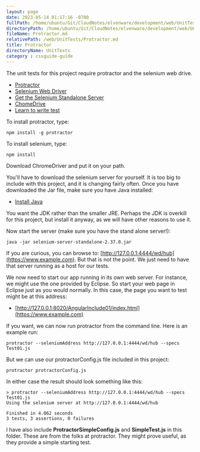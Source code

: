 ```yaml
---
layout: page
date: 2023-05-14 01:17:16 -0700
fullPath: /home/ubuntu/Git/CloudNotes/elvenware/development/web/UnitTests/Protractor.md
directoryPath: /home/ubuntu/Git/CloudNotes/elvenware/development/web/UnitTests
fileName: Protractor.md
relativePath: /web/UnitTests/Protractor.md
title: Protractor
directoryName: UnitTests
category : cssguide-guide
---
```


The unit tests for this project require protractor and the selenium web drive.

-	[Protractor](https://github.com/angular/protractor)
-	[Selenium Web Driver](https://npmjs.org/package/selenium-webdriver)
-	[Get the Selenium Standalone Server](http://www.seleniumhq.org/download/)
-	[ChomeDrive](http://chromedriver.storage.googleapis.com/index.html)
-	[Learn to write test](https://github.com/angular/protractor/blob/master/docs/getting-started.md)

To install protractor, type:

	npm install -g protractor

To install selenium, type:

	npm install

Download ChromeDriver and put it on your path.

You'll have to download the selenium server for yourself. It is too big
to include with this project, and it is changing fairly often. Once
you have downloaded the Jar file, make sure you have Java installed:

-	[Install Java](http://www.oracle.com/technetwork/java/javase/downloads/index.html)

You want the JDK rather than the smaller JRE. Perhaps the JDK is overkill for this
project, but install it anyway, as we will have other reasons to use it.

Now start the server (make sure you have the stand alone server!):

	java -jar selenium-server-standalone-2.37.0.jar

If you are curious, you can browse to: [http://127.0.0.1:4444/wd/hub](https://www.example.com).
But that is not the point. We just need to have that server running
as a host for our tests.

We now need to start our app running in its own web server. For
instance, we might use the one provided by Eclipse. So start your
web page in Eclipse just as you would normally. In this case,
the page you want to test might be at this address:

- [http://127.0.0.1:8020/AngularInclude01/index.html](https://www.example.com)

If you want, we can now run protractor from the command line. Here is
an example run:

```code
protractor --seleniumAddress http://127.0.0.1:4444/wd/hub --specs Test01.js
```

But we can use our protractorConfig.js file included in this project:

	protractor protractorConfig.js

In either case the result should look something like this:

```code
> protractor --seleniumAddress http://127.0.0.1:4444/wd/hub --specs Test01.js
Using the selenium server at http://127.0.0.1:4444/wd/hub

Finished in 4.062 seconds
3 tests, 3 assertions, 0 failures
```

I have also include **ProtractorSimpleConfig.js** and **SimpleTest.js** in
this folder. These are from the folks at protractor. They might
prove useful, as they provide a simple starting test.
